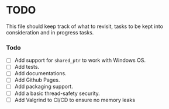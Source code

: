 # TODO

This file should keep track of what to revisit, tasks to be kept into consideration and in progress tasks.

### Todo

- [ ] Add support for ``shared_ptr`` to work with Windows OS.
- [ ] Add tests.
- [ ] Add documentations.
- [ ] Add Github Pages.
- [ ] Add packaging support.
- [ ] Add a basic thread-safety security.
- [ ] Add Valgrind to CI/CD to ensure no memory leaks
